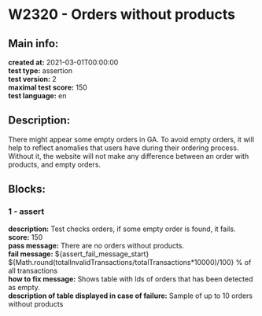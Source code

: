 # W2320 - Orders without products  
## Main info:  
**created at:** 2021-03-01T00:00:00  
**test type:** assertion  
**test version:** 2  
**maximal test score:** 150  
**test language:** en  
## Description:  
There might appear some empty orders in GA. To avoid empty orders, it will help to reflect anomalies that users have during their ordering process. Without it, the website will not make any difference between an order with products, and empty orders.  
## Blocks:  
### 1 - assert
**description:** Test checks orders, if some empty order is found, it fails.  
**score:** 150  
**pass message:** There are no orders without products.  
**fail message:** ${assert_fail_message_start} ${Math.round(totalInvalidTransactions/totalTransactions\*10000)/100} % of all transactions  
**how to fix message:** Shows table with Ids of orders that has been detected as empty.  
**description of table displayed in case of failure:** Sample of up to 10 orders without products  
